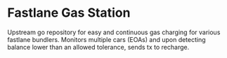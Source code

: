 # Fastlane Gas Station

Upstream go repository for easy and continuous gas charging for various fastlane bundlers.
Monitors multiple cars (EOAs) and upon detecting balance lower than an allowed tolerance, sends tx to recharge.
